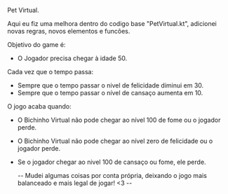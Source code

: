 Pet Virtual.

Aqui eu fiz uma melhora dentro do codigo base "PetVirtual.kt", adicionei novas regras, novos elementos e funcões.

Objetivo do game é:
- O Jogador precisa chegar à idade 50.
  
Cada vez que o tempo passa:
- Sempre que o tempo passar o nivel de felicidade diminui em 30. 
- Sempre que o tempo passar o nível de cansaço aumenta em 10.

O jogo acaba quando:
- O Bichinho Virtual não pode chegar ao nível 100 de fome ou o jogador perde.
- O Bichinho Virtual não pode chegar ao nível zero de felicidade ou o jogador perde.
- Se o jogador chegar ao nivel 100 de cansaço ou fome, ele perde.

  -- Mudei algumas coisas por conta própria, deixando o jogo mais balanceado e mais legal de jogar! <3 -- 

